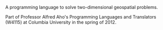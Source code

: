 A programming language to solve two-dimensional geospatial problems.

Part of Professor Alfred Aho's Programming Languages and Translators (W4115) at Columbia University in the spring of 2012.